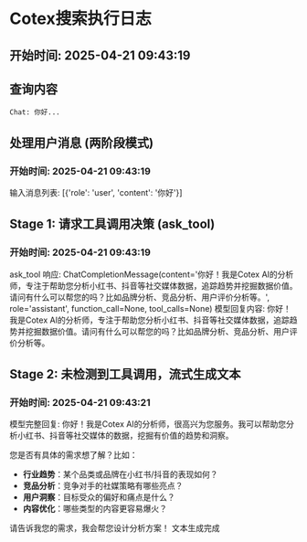 # Cotex搜索执行日志

## 开始时间: 2025-04-21 09:43:19


## 查询内容
```
Chat: 你好...
```


## 处理用户消息 (两阶段模式)
### 开始时间: 2025-04-21 09:43:19

输入消息列表: [{'role': 'user', 'content': '你好'}]

## Stage 1: 请求工具调用决策 (ask_tool)
### 开始时间: 2025-04-21 09:43:19

ask_tool 响应: ChatCompletionMessage(content='你好！我是Cotex AI的分析师，专注于帮助您分析小红书、抖音等社交媒体数据，追踪趋势并挖掘数据价值。请问有什么可以帮您的吗？比如品牌分析、竞品分析、用户评价分析等。', role='assistant', function_call=None, tool_calls=None)
模型回复内容: 你好！我是Cotex AI的分析师，专注于帮助您分析小红书、抖音等社交媒体数据，追踪趋势并挖掘数据价值。请问有什么可以帮您的吗？比如品牌分析、竞品分析、用户评价分析等。

## Stage 2: 未检测到工具调用，流式生成文本
### 开始时间: 2025-04-21 09:43:21

模型完整回复: 你好！我是Cotex AI的分析师，很高兴为您服务。我可以帮助您分析小红书、抖音等社交媒体的数据，挖掘有价值的趋势和洞察。  

您是否有具体的需求想了解？比如：  
- **行业趋势**：某个品类或品牌在小红书/抖音的表现如何？  
- **竞品分析**：竞争对手的社媒策略有哪些亮点？  
- **用户洞察**：目标受众的偏好和痛点是什么？  
- **内容优化**：哪些类型的内容更容易爆火？  

请告诉我您的需求，我会帮您设计分析方案！
文本生成完成
